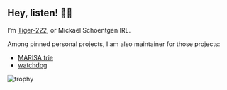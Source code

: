 ## Hey, listen! 🧚‍♀️

I’m [Tiger-222](https://www.tiger-222.fr), or Mickaël Schoentgen IRL.

Among pinned personal projects, I am also maintainer for those projects:
 
- [MARISA trie](https://github.com/pytries/marisa-trie)
- [watchdog](https://github.com/gorakhargosh/watchdog)

<!--
**BoboTiG/BoboTiG** is a ✨ _special_ ✨ repository because its `README.md` (this file) appears on your GitHub profile.

Here are some ideas to get you started:

- 🔭 I’m currently working on ...
- 🌱 I’m currently learning ...
- 👯 I’m looking to collaborate on ...
- 🤔 I’m looking for help with ...
- 💬 Ask me about ...
- 📫 How to reach me: ...
- 😄 Pronouns: ...
- ⚡ Fun fact: ...
-->

![trophy](https://github-profile-trophy.vercel.app/?username=BoboTiG&row=1&column=-1&margin-w=15&rank=SECRET,SSS,SS,S)

<!--
![Not very accurate, but still skills](https://github-readme-stats.vercel.app/api/top-langs/?username=BoboTiG&hide_title=true&langs_count=2&layout=compact&theme=midnight-purple&version=1)
-->
